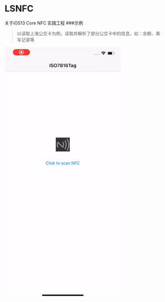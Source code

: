# LSNFC
关于iOS13 Core NFC 实践工程
###示例
 > 以读取上海公交卡为例，读取并解析了部分公交卡中的信息，如：余额、乘车记录等
 
 
<img style="width:375px" src="./NFC_Doc/blog/RPReplay_Final1590976131.gif">